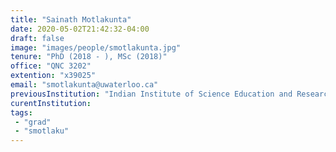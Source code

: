 ```yaml
---
title: "Sainath Motlakunta"
date: 2020-05-02T21:42:32-04:00
draft: false
image: "images/people/smotlakunta.jpg"
tenure: "PhD (2018 - ), MSc (2018)"
office: "QNC 3202"
extention: "x39025"
email: "smotlakunta@uwaterloo.ca"
previousInstitution: "Indian Institute of Science Education and Research, Pune"
curentInstitution: 
tags:
 - "grad"
 - "smotlaku"
---
```


